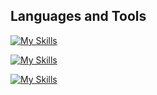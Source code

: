 ## Languages and Tools
[![My Skills](https://skillicons.dev/icons?i=js,ts,vue,html,css,sass,tailwind,pug,astro,docker,wordpress)](https://skillicons.dev)

[![My Skills](https://skillicons.dev/icons?i=ai,ps,xd,figma,blender)](https://skillicons.dev)

[![My Skills](https://skillicons.dev/icons?i=github,idea,vscode)](https://skillicons.dev)
